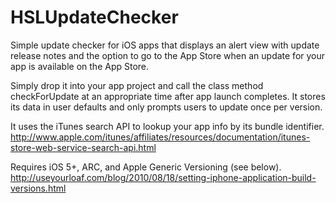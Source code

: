 HSLUpdateChecker
================

Simple update checker for iOS apps that displays an alert view with update release notes and the option to go to the App Store when an update for your app is available on the App Store. 

Simply drop it into your app project and call the class method checkForUpdate at an appropriate time after app launch completes. It stores its data in user defaults and only prompts users to update once per version.

It uses the iTunes search API to lookup your app info by its bundle identifier. 
http://www.apple.com/itunes/affiliates/resources/documentation/itunes-store-web-service-search-api.html

Requires iOS 5+, ARC, and Apple Generic Versioning (see below).
http://useyourloaf.com/blog/2010/08/18/setting-iphone-application-build-versions.html
